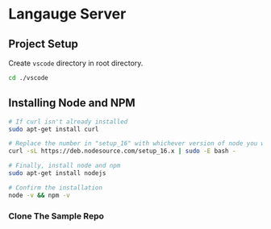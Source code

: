 # Langauge Server
<elab about language servers>

## Project Setup
Create `vscode` directory in root directory.
``` sh
cd ./vscode
```

## Installing Node and NPM
```sh
# If curl isn't already installed
sudo apt-get install curl

# Replace the number in "setup_16" with whichever version of node you want to install
curl -sL https://deb.nodesource.com/setup_16.x | sudo -E bash -

# Finally, install node and npm
sudo apt-get install nodejs

# Confirm the installation
node -v && npm -v
```

### Clone The Sample Repo